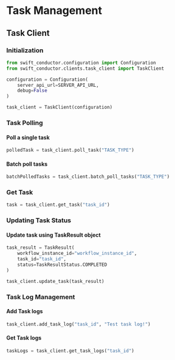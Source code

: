 # Task Management

## Task Client

### Initialization

```python
from swift_conductor.configuration import Configuration
from swift_conductor.clients.task_client import TaskClient

configuration = Configuration(
    server_api_url=SERVER_API_URL,
    debug=False
)

task_client = TaskClient(configuration)
```

### Task Polling

#### Poll a single task

```python
polledTask = task_client.poll_task("TASK_TYPE")
```

#### Batch poll tasks

```python
batchPolledTasks = task_client.batch_poll_tasks("TASK_TYPE")
```

### Get Task

```python
task = task_client.get_task("task_id")
```

### Updating Task Status

#### Update task using TaskResult object

```python
task_result = TaskResult(
    workflow_instance_id="workflow_instance_id",
    task_id="task_id",
    status=TaskResultStatus.COMPLETED
)

task_client.update_task(task_result)
```

### Task Log Management

#### Add Task logs

```python
task_client.add_task_log("task_id", "Test task log!")
```

#### Get Task logs

```python
taskLogs = task_client.get_task_logs("task_id")
```
